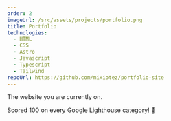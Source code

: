 ```yaml
---
order: 2
imageUrl: /src/assets/projects/portfolio.png
title: Portfolio
technologies:
  - HTML
  - CSS
  - Astro
  - Javascript
  - Typescript
  - Tailwind
repoUrl: https://github.com/mixiotez/portfolio-site
---
```

The website you are currently on.

Scored 100 on every Google Lighthouse category! 🎉
